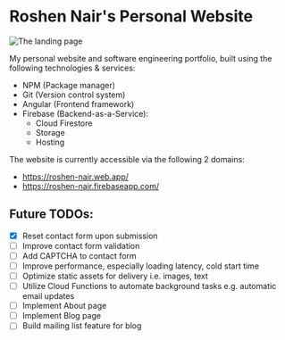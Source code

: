 # Roshen Nair's Personal Website

![The landing page](https://firebasestorage.googleapis.com/v0/b/roshen-nair.appspot.com/o/project-images%2Fpersonal-website.jpg?alt=media&token=a1f65e70-264d-4e47-8632-3d2fd86d5e1b)

My personal website and software engineering portfolio, built using the following technologies & services:
- NPM (Package manager)
- Git (Version control system)
- Angular (Frontend framework)
- Firebase (Backend-as-a-Service): 
	- Cloud Firestore
	- Storage
	- Hosting

The website is currently accessible via the following 2 domains:
- https://roshen-nair.web.app/
- https://roshen-nair.firebaseapp.com/

## Future TODOs:
- [x] Reset contact form upon submission
- [ ] Improve contact form validation
- [ ] Add CAPTCHA to contact form
- [ ] Improve performance, especially loading latency, cold start time
- [ ] Optimize static assets for delivery i.e. images, text
- [ ] Utilize Cloud Functions to automate background tasks e.g. automatic email updates
- [ ] Implement About page
- [ ] Implement Blog page
- [ ] Build mailing list feature for blog
